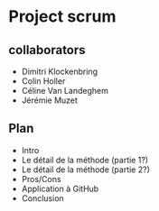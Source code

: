 # Project scrum

## collaborators

- Dimitri Klockenbring
- Colin Holler
- Céline Van Landeghem
- Jérémie Muzet

## Plan

- Intro
- Le détail de la méthode (partie 1?)
- Le détail de la méthode (partie 2?)
- Pros/Cons
- Application à GitHub
- Conclusion
